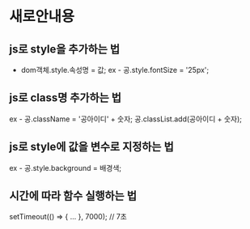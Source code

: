 # 새로안내용

## js로 style을 추가하는 법
  - dom객체.style.속성명 = 값;
ex - 공.style.fontSize = '25px';

## js로 class명 추가하는 법
ex - 공.className = '공아이디' + 숫자;
     공.classList.add(공아이디 + 숫자);
     
## js로 style에 값을 변수로 지정하는 법
ex - 공.style.background = 배경색;

## 시간에 따라 함수 실행하는 법
setTimeout(() => {
    ...
}, 7000); // 7초 
